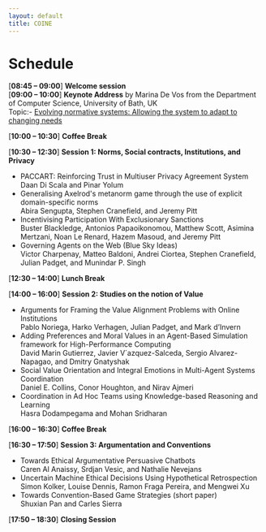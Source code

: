 ```yaml
---
layout: default
title: COINE
---
```


# Schedule


[**08:45 &ndash; 09:00**] **Welcome session** <br/>
[**09:00 &ndash; 10:00**] **Keynote Address** by Marina De Vos from the Department of Computer Science, University of Bath, UK <br/>
  Topic:- [Evolving normative systems: Allowing the system to adapt to changing needs](https://coin-workshop.github.io/coine-2023-london/keynote.html)

[**10:00 &ndash; 10:30**] **Coffee Break**

[**10:30 &ndash; 12:30**] **Session 1: Norms, Social contracts, Institutions, and Privacy**

- PACCART: Reinforcing Trust in Multiuser Privacy Agreement System <br/>
  Daan Di Scala and Pinar Yolum
- Generalising Axelrod's metanorm game through the use of explicit domain-specific norms <br/>
  Abira Sengupta, Stephen Cranefield, and Jeremy Pitt
- Incentivising Participation With Exclusionary Sanctions <br/>
  Buster Blackledge, Antonios Papaoikonomou, Matthew Scott, Asimina Mertzani, Noan Le Renard, Hazem Masoud, and Jeremy Pitt
- Governing Agents on the Web (Blue Sky Ideas) <br/>
  Victor Charpenay, Matteo Baldoni, Andrei Ciortea, Stephen Cranefield, Julian Padget, and Munindar P. Singh

[**12:30 &ndash; 14:00**] **Lunch Break**

[**14:00 &ndash; 16:00**] **Session 2: Studies on the notion of Value**

- Arguments for Framing the Value Alignment Problems with Online Institutions <br/>
  Pablo Noriega, Harko Verhagen, Julian Padget, and Mark d’Invern
- Adding Preferences and Moral Values in an Agent-Based Simulation framework for High-Performance Computing <br/>
  David Marin Gutierrez, Javier V´azquez-Salceda, Sergio Alvarez-Napagao, and Dmitry Gnatyshak
- Social Value Orientation and Integral Emotions in Multi-Agent Systems Coordination <br/>
  Daniel E. Collins, Conor Houghton,  and Nirav Ajmeri
- Coordination in Ad Hoc Teams using Knowledge-based Reasoning and Learning <br/>
  Hasra Dodampegama and Mohan Sridharan

[**16:00 &ndash; 16:30**] **Coffee Break**

[**16:30 &ndash; 17:50**] **Session 3: Argumentation and Conventions** 

- Towards Ethical Argumentative Persuasive Chatbots <br/>
  Caren Al Anaissy, Srdjan Vesic, and Nathalie Nevejans 
- Uncertain Machine Ethical Decisions Using Hypothetical Retrospection <br/>
  Simon Kolker, Louise Dennis, Ramon Fraga Pereira, and Mengwei Xu
- Towards Convention-Based Game Strategies (short paper) <br/>
  Shuxian Pan and Carles Sierra

[**17:50 &ndash; 18:30**] **Closing Session**

